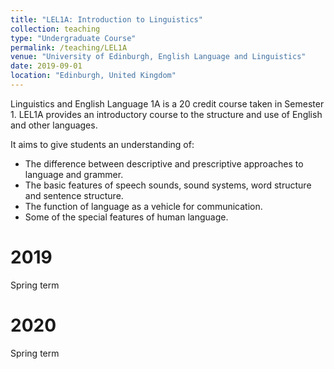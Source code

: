 ```yaml
---
title: "LEL1A: Introduction to Linguistics"
collection: teaching
type: "Undergraduate Course"
permalink: /teaching/LEL1A
venue: "University of Edinburgh, English Language and Linguistics"
date: 2019-09-01
location: "Edinburgh, United Kingdom"
---
```


Linguistics and English Language 1A is a 20 credit course taken in Semester 1. LEL1A provides an introductory course to the structure and use of English and other languages. 


It aims to give students an understanding of:

 - The difference between descriptive and prescriptive approaches to language and grammer.
 - The basic features of speech sounds, sound systems, word structure and sentence structure.
 - The function of language as a vehicle for communication.
 - Some of the special features of human language.


2019
======
Spring term

2020
======
Spring term

